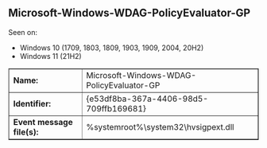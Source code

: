 ## Microsoft-Windows-WDAG-PolicyEvaluator-GP

Seen on:
* Windows 10 (1709, 1803, 1809, 1903, 1909, 2004, 20H2)
* Windows 11 (21H2)

<table border="1" class="docutils">
  <tbody>
    <tr>
      <td><b>Name:</b></td>
      <td>Microsoft-Windows-WDAG-PolicyEvaluator-GP</td>
    </tr>
    <tr>
      <td><b>Identifier:</b></td>
      <td>{e53df8ba-367a-4406-98d5-709ffb169681}</td>
    </tr>
    <tr>
      <td><b>Event message file(s):</b></td>
      <td>%systemroot%\system32\hvsigpext.dll</td>
    </tr>
  </tbody>
</table>

&nbsp;

